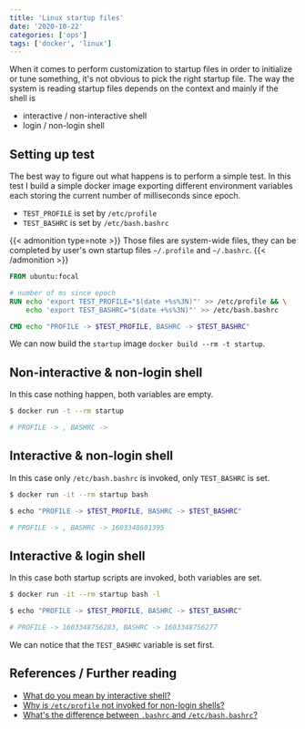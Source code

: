 ```yaml
---
title: 'Linux startup files'
date: '2020-10-22'
categories: ['ops']
tags: ['docker', 'linux']
---
```


When it comes to perform customization to startup files in order to initialize or tune something, it's not obvious to pick the right startup file. The way the system is reading startup files depends on the context and mainly if the shell is

- interactive / non-interactive shell
- login / non-login shell

<!--more-->

## Setting up test

The best way to figure out what happens is to perform a simple test.
In this test I build a simple docker image exporting different environment variables each storing the current number of milliseconds since epoch.

- `TEST_PROFILE` is set by `/etc/profile`
- `TEST_BASHRC` is set by `/etc/bash.bashrc`

{{< admonition type=note >}}
Those files are system-wide files, they can be completed by user's own startup files `~/.profile` and `~/.bashrc`.
{{< /admonition >}}

```Dockerfile
FROM ubuntu:focal

# number of ms since epoch
RUN echo 'export TEST_PROFILE="$(date +%s%3N)"' >> /etc/profile && \
    echo 'export TEST_BASHRC="$(date +%s%3N)"' >> /etc/bash.bashrc

CMD echo "PROFILE -> $TEST_PROFILE, BASHRC -> $TEST_BASHRC"
```

We can now build the `startup` image `docker build --rm -t startup`.

## Non-interactive & non-login shell

In this case nothing happen, both variables are empty.

```bash
$ docker run -t --rm startup

# PROFILE -> , BASHRC -> 
```

## Interactive & non-login shell

In this case only `/etc/bash.bashrc` is invoked, only `TEST_BASHRC` is set.

```bash
$ docker run -it --rm startup bash

$ echo "PROFILE -> $TEST_PROFILE, BASHRC -> $TEST_BASHRC"

# PROFILE -> , BASHRC -> 1603348681395
```

## Interactive & login shell

In this case both startup scripts are invoked, both variables are set.

```bash
$ docker run -it --rm startup bash -l

$ echo "PROFILE -> $TEST_PROFILE, BASHRC -> $TEST_BASHRC"

# PROFILE -> 1603348756283, BASHRC -> 1603348756277
```

We can notice that the `TEST_BASHRC` variable is set first.

## References / Further reading

- [What do you mean by interactive shell?](https://unix.stackexchange.com/questions/43385/what-do-you-mean-by-interactive-shell)
- [Why is `/etc/profile` not invoked for non-login shells?](https://askubuntu.com/questions/247738/why-is-etc-profile-not-invoked-for-non-login-shells)
- [What's the difference between `.bashrc` and `/etc/bash.bashrc`?](https://askubuntu.com/questions/815066/whats-the-difference-between-bashrc-and-etc-bash-bashrc)